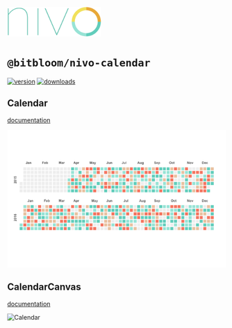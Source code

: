 <a href="https://nivo.rocks"><img alt="nivo" src="https://raw.githubusercontent.com/plouc/nivo/master/nivo.png" width="216" height="68"/></a>

# `@bitbloom/nivo-calendar`

[![version](https://img.shields.io/npm/v/@bitbloom/nivo-calendar?style=for-the-badge)](https://www.npmjs.com/package/@bitbloom/nivo-calendar)
[![downloads](https://img.shields.io/npm/dm/@bitbloom/nivo-calendar?style=for-the-badge)](https://www.npmjs.com/package/@bitbloom/nivo-calendar)

## Calendar

[documentation](http://nivo.rocks/calendar/)

![Calendar](https://raw.githubusercontent.com/plouc/nivo/master/website/src/assets/captures/calendar.png)

## CalendarCanvas

[documentation](http://nivo.rocks/calendar/canvas/)

![Calendar](https://raw.githubusercontent.com/plouc/nivo/master/website/src/assets/captures/calendar-canvas.png)
